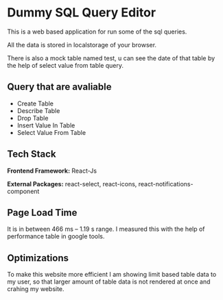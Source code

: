 
# Dummy SQL Query Editor

This is a web based application for run some of the sql queries.

All the data is stored in localstorage of your browser.

There is also a mock table named test, u can see the date of that table by the help of select value from table query.
## Query that are avaliable

- Create Table
- Describe Table
- Drop Table
- Insert Value In Table
- Select Value From Table


## Tech Stack

**Frontend Framework:** React-Js

**External Packages:** react-select, react-icons, react-notifications-component


## Page Load Time
It is in between 466 ms – 1.19 s range.
I measured this with the help of performance table in google tools.


## Optimizations

To make this website more efficient I am showing limit based table data to my user, so that larger amount of table data is not rendered at once and crahing my website.

